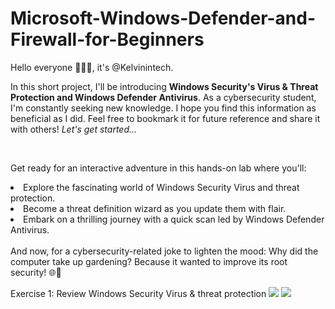 # Microsoft-Windows-Defender-and-Firewall-for-Beginners

<p>Hello everyone 🙋🏽‍♂️, it's @Kelvinintech. <br />
  
  In this short project, I'll be introducing <b>Windows Security's Virus & Threat Protection and Windows Defender Antivirus</b>. As a cybersecurity student, I'm constantly seeking new knowledge. I hope you find this information as beneficial as I did. Feel free to bookmark it for future reference and share it with others! <i>Let's get started...</i></p>

  <br />

  <p>Get ready for an interactive adventure in this hands-on lab where you'll: <br /?
<ul>
  <li>Explore the fascinating world of Windows Security Virus and threat protection.</li>
<li>Become a threat definition wizard as you update them with flair.</li>
<li>Embark on a thrilling journey with a quick scan led by Windows Defender Antivirus.</li>
</ul>
<br />
And now, for a cybersecurity-related joke to lighten the mood: Why did the computer take up gardening? Because it wanted to improve its root security! 🌐🌱</p>

<p>Exercise 1: Review Windows Security Virus & threat protection
<img src="![1](https://github.com/kelvinintech/Microsoft-Windows-Defender-and-Firewall-for-Beginners/assets/110644520/d0f3c0e6-93b8-4d29-b142-58017b2dd123)
">

<img src="(https://github.com/kelvinintech/Microsoft-Windows-Defender-and-Firewall-for-Beginners/assets/110644520/b80714c2-9a3b-4d3c-8d3b-84aa8a9d4e1d)">

</p>



